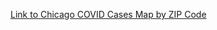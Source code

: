 [Link to Chicago COVID Cases Map by ZIP Code](https://yiannimercer.github.io/COVID19_Chicago_Analysis/docs/chicago_covid_map.html)
